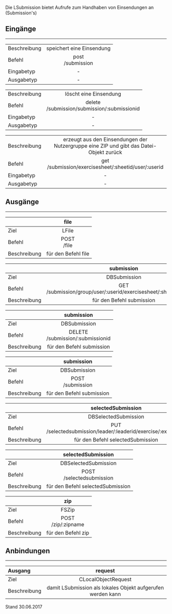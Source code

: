 Die LSubmission bietet Aufrufe zum Handhaben von Einsendungen an (Submission's)

## Eingänge
---------------

|||
| :----------- |:-----: |
|Beschreibung| speichert eine Einsendung|
|Befehl| post<br>/submission|
|Eingabetyp| -|
|Ausgabetyp| -|

|||
| :----------- |:-----: |
|Beschreibung| löscht eine Einsendung|
|Befehl| delete<br>/submission/submission/:submissionid|
|Eingabetyp| -|
|Ausgabetyp| -|

|||
| :----------- |:-----: |
|Beschreibung| erzeugt aus den Einsendungen der Nutzergruppe eine ZIP und gibt das Datei-Objekt zurück|
|Befehl| get<br>/submission/exercisesheet/:sheetid/user/:userid|
|Eingabetyp| -|
|Ausgabetyp| -|


## Ausgänge
---------------

||file|
| :----------- |:-----: |
|Ziel| LFile|
|Befehl| POST<br>/file|
|Beschreibung| für den Befehl file|

||submission|
| :----------- |:-----: |
|Ziel| DBSubmission|
|Befehl| GET<br>/submission/group/user/:userid/exercisesheet/:sheetid/selected|
|Beschreibung| für den Befehl submission|

||submission|
| :----------- |:-----: |
|Ziel| DBSubmission|
|Befehl| DELETE<br>/submission/:submissionid|
|Beschreibung| für den Befehl submission|

||submission|
| :----------- |:-----: |
|Ziel| DBSubmission|
|Befehl| POST<br>/submission|
|Beschreibung| für den Befehl submission|

||selectedSubmission|
| :----------- |:-----: |
|Ziel| DBSelectedSubmission|
|Befehl| PUT<br>/selectedsubmission/leader/:leaderid/exercise/:exerciseid|
|Beschreibung| für den Befehl selectedSubmission|

||selectedSubmission|
| :----------- |:-----: |
|Ziel| DBSelectedSubmission|
|Befehl| POST<br>/selectedsubmission|
|Beschreibung| für den Befehl selectedSubmission|

||zip|
| :----------- |:-----: |
|Ziel| FSZip|
|Befehl| POST<br>/zip/:zipname|
|Beschreibung| für den Befehl zip|


## Anbindungen
---------------

|Ausgang|request|
| :----------- |:-----: |
|Ziel| CLocalObjectRequest|
|Beschreibung| damit LSubmission als lokales Objekt aufgerufen werden kann|


Stand 30.06.2017
